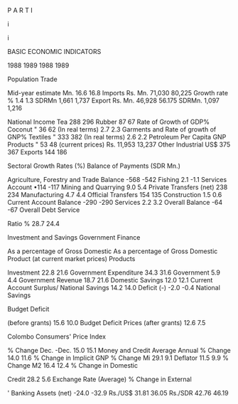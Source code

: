 P A R T I

i

i

BASIC ECONOMIC INDICATORS

1988 1989 1988 1989

Population Trade

Mid-year estimate Mn. 16.6 16.8 Imports Rs. Mn. 71,030 80,225 Growth rate % 1.4 1.3 SDRMn 1,661 1,737 Export Rs. Mn. 46,928 56.175 SDRMn. 1,097 1,216

National Income Tea 288 296 Rubber 87 67 Rate of Growth of GDP% Coconut " 36 62 (In real terms) 2.7 2.3 Garments and Rate of growth of GNP% Textiles " 333 382 (In real terms) 2.6 2.2 Petroleum Per Capita GNP Products " 53 48 (current prices) Rs. 11,953 13,237 Other Industrial US$ 375 367 Exports 144 186

Sectoral Growth Rates (%) Balance of Payments (SDR Mn.)

Agriculture, Forestry and Trade Balance -568 -542 Fishing 2.1 -1.1 Services Account •114 -117 Mining and Quarrying 9.0 5.4 Private Transfers (net) 238 234 Manufacturing 4.7 4.4 Official Transfers 154 135 Construction 1.5 0.6 Current Account Balance -290 -290 Services 2.2 3.2 Overall Balance -64 -67 Overall Debt Service

Ratio % 28.7 24.4

Investment and Savings Government Finance

As a percentage of Gross Domestic As a percentage of Gross Domestic Product (at current market prices) Products

Investment 22.8 21.6 Government Expenditure 34.3 31.6 Government 5.9 4.4 Government Revenue 18.7 21.6 Domestic Savings 12.0 12.1 Current Account Surplus/ National Savings 14.2 14.0 Deficit (-) -2.0 -0.4 National Savings

Budget Deficit

(before grants) 15.6 10.0 Budget Deficit Prices (after grants) 12.6 7.5

Colombo Consumers' Price Index

% Change Dec. -Dec. 15.0 15.1 Money and Credit Average Annual % Change 14.0 11.6 % Change in Implicit GNP % Change Mi 29.1 9.1 Deflator 11.5 9.9 % Change M2 16.4 12.4 % Change in Domestic

Credit 28.2 5.6 Exchange Rate (Average) % Change in External

' Banking Assets (net) -24.0 -32.9 Rs./US$ 31.81 36.05 Rs./SDR 42.76 46.19